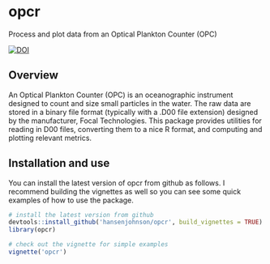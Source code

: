 # opcr
Process and plot data from an Optical Plankton Counter (OPC)

[![DOI](https://zenodo.org/badge/326001520.svg)](https://zenodo.org/badge/latestdoi/326001520)

## Overview

An Optical Plankton Counter (OPC) is an oceanographic instrument designed to count and size small particles in the water. The raw data are stored in a binary file format (typically with a .D00 file extension) designed by the manufacturer, Focal Technologies. This package provides utilities for reading in D00 files, converting them to a nice R format, and computing and plotting relevant metrics.

## Installation and use

You can install the latest version of opcr from github as follows. I recommend building the vignettes as well so you can see some quick examples of how to use the package.

``` r
# install the latest version from github
devtools::install_github('hansenjohnson/opcr', build_vignettes = TRUE)
library(opcr)

# check out the vignette for simple examples
vignette('opcr')
```

